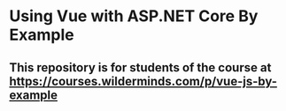 # Using Vue with ASP.NET Core By Example

## This repository is for students of the course at https://courses.wilderminds.com/p/vue-js-by-example
